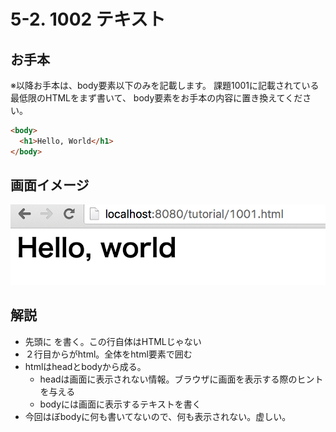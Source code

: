 # 5-2. 1002 テキスト

## お手本
※以降お手本は、body要素以下のみを記載します。
課題1001に記載されている最低限のHTMLをまず書いて、
body要素をお手本の内容に置き換えてください。

```html
<body>
  <h1>Hello, World</h1>
</body>
```

## 画面イメージ
![](../images/image-05-1002.png)


## 解説
- 先頭に <!DOCTYPE html>を書く。この行自体はHTMLじゃない
- ２行目からがhtml。全体をhtml要素で囲む
- htmlはheadとbodyから成る。
    - headは画面に表示されない情報。ブラウザに画面を表示する際のヒントを与える
    - bodyには画面に表示するテキストを書く
- 今回はぼbodyに何も書いてないので、何も表示されない。虚しい。